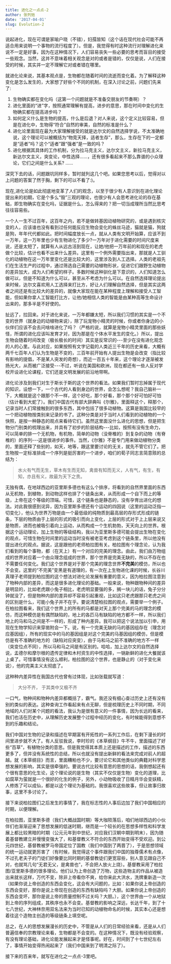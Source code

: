 ```yaml
---
title: 进化之一点点-2
author: 张列弛
date: '2017-04-01'
slug: Evolution-2
---
```


说起进化，现在可谓是家喻户晓（不错），妇孺皆知（这个话在现代社会可能不再适合用来说明一个事物的流行程度了）。但是，我觉得有时这种流行对理解进化来说不一定是好事，因为在这种情况下，人们容易丧失一些必要的思考而盲目的接受一些观念。当然，这并不意味着相关观念是对的或者是错的，仅仅是说，人们在接受的时候，其实并一定不理解它对或者错在哪里。

就进化论来说，其基本观点是，生物都在随着时间的流逝而变化着。为了解释这种变化是怎么发生的，大家想了好些个不同的机制，在深入讨论之前，问题们先来了:

1. 生物确实都在变化吗（这第一个问题就是不准备交朋友的节奏啊）？
2. 进化里面的“进”字，按照通常理解有提高，进步的意思，那在时间中变化的生物确实都在提高进步吗？
3. 如何定义什么是生物的提高，什么是后退？对人来说，这个定义比较容易，但是在进化中，生物得“符合”自然的审美，自然的标准是什么？
4. 进化论里面现在最为大家理解接受的就是达尔文的自然选择学说，不太准确地说，这个理论可以被概括为“物竞天择，适者生存”，那么，生存在下的一定都是“适者”吗？这个“适者”跟“强者”是一致的吗？
5. 进化根据其具体的工作机制，分为拉马克主义，达尔文主义，新拉马克主义，新达尔文主义，突变论，中性选择......，还有很多看起来不那么靠谱的小众理论，它们之间是什么关系?
......

深究下去的话，问题跟坑同样多，暂时就列这几个吧。如果您思考以后，觉得对以上问题的答案了然于胸，剩下的可以不看了:)。

现在,进化论是如此彻底地变革了人们的观念，以至于很少有人意识到在进化理论提出来的初期，它是个多么“毁”三观的理论，也很少有人会思考进化论的存在基础，即生物确实在变化吗，证据是什么，怎么得来的？把一切当成理所当然比思考往往容易些。

一个人一生不过百年，这百年之内，若不是做转基因动植物研究的，或是遇到核灾变的人，应该谁也没有看到过任何能反应生物会变化的蛛丝马迹，猫就是猫，狗就是狗，年年代代都如此。把时间幅度放长一点，就从人类有文明开始算，应该不到一万年，这一万年里也少有生物进化了多少?一万年对于进化需要的时间尺度来说，还是太短了，就算有人从远古活到现在，让她/他把一万年前的和现在的老虎做个比较，估计也看不出来什么差异。这里有一个例外需要指出来，那就是人工驯化的动植物在这一万年里变化还是比较大的，这里涉及到人工选择。人类的老祖先们在生活生产的过程中，通过筛选自己需要的动植物形状，促进它们跟野生动植物的差异加大，成为人们希望的样子。多数时候这种驯化是下意识的，人们知道怎么做可以，但是不知道为什么可以，甚至从不考虑为什么可以。在自然选择理论提出来时候，达尔文喜欢用人工选择来打比方，好让人们理解自然选择，但是其实这两者之间还是有比较大的差异的，就像大家现在能在某种程度上理解和接受人工智能，但如果你拿人工智能打比方，让他/她相信人类的智能是由某种高等生命设计出来的，那多半是不好使的。

扯远了，拉回来。对于进化来说，一万年都嫌太短，所以我们习惯的其实是一个不变的世界（就身边的动植物来说），除了玩宠物小精灵的时候，你或者你身边的小伙伴们应该不会去问啥啥进化了吗？（严格的说，就算是宠物小精灵里面的那些妖怪，所谓的进化应该叫发育才对，因为那是在个体水平发生的变化。）所以，提出生物会随着时间改变（极长极长的时间）其实是反常识的---至少在没有进化观念的人的心里。与此对应，如果按照有文字记载的人类近三千年的历史来看，大概有两千七百年人们认为生物是不变的，三百年前开始有人提出生物是会改变（指比较有影响的提倡，不是某人突发的奇想），而近一百五十年来，这个理论才逐渐被发扬光大，从而被广泛接受---不过，听说在美国和欧洲，现在都还有一些人反对学校开设进化论课程，它们还是文明发展的前沿地带啊。

进化论涉及到我们对生于斯长于斯的这个世界的看法。如果我们暂时忘掉属于现代的知识，设想一下，一个古代的人看到身边的世界，会怎么想呢？我自己脑补一下，大概就是这个跟那个不一样，这个好吃，那个好看，那个那个好可怕好可怕（估计看到大蛇了）。我们中国古代有部大辞典叫《尔雅》，里面释这个，释那个，记录当时人们常接触到的很多东西，其中包括了很多动植物。这算是我国比较早的一个把动植物按类别来记录的书了。这种分类是对于当时人们看到的动植物的一个快照，是按一种静态的观点来看待它们。虽然这里面没什么进化的思想，但是把生物分门别类的梳理出来，并具有了初步的阶层结构---比如，按照有没有生命力，可以简单的排一个无机物，有机物，简单的动物（没脊椎的）到复杂的动物（有脊椎的）的序列---这是很进步的事件。当然，《尔雅》不是专门用来做动植物分类的，里面还释了些别的，如天，地等，跟这里要讨论的无关，就先不管它们了。把生物按一定标准排成一个序列是挺厉害的一个进步，咱们的荀子同志言简意赅的总结为：

> 水火有气而无生，草木有生而无知，禽兽有知而无义，人有气，有生，有知，亦且有义，故最为天下之贵。

无独有偶，在地球西边的亚里斯多德也有这么个排序，将看到的自然界里面的东西从无机物，到植物，到动物这样也排了个链条出来，从而形成一个自下而上的等级，上帝在这个等级的顶端。可惜，这个链条也是静态的，没有孕育出进化的想法。对此我很感到诧异，因为亚里斯多德还有个运动的四因说（这里的运动泛指一切变化），他认为世界万物是由一个最低级的纯物质到最高层的存形式形成的链条，下层的物质由于上层的形式的吸引而向上变化，上层的形式对于上上层来说又是物质，进而也被吸引着向上运动，从而构成一个生机勃勃，天天向上的世界。根据这个运动理论，加上生物的等级结构，我以为亚里斯多德可能会提出生物在变化的观点，可惜生物在时间里的运动当时没有被老亚考虑到这个链条里，所以他没有提出进化的观点。据说，这是跟他的老师柏拉图有关。柏拉图有个理念论，认为我们看到的每个事物，都（在天上）有一个对应的完美的理念。由此，我们由万物组成的世界对应着一个由众理念组成的世界，那个世界是完美无缺的，所以不存在也不需要任何变化。我们这个世界是对于那个完美的理念世界**不完美**的模仿，所以也不会变。这里的“不完美”变黑是有道理的，有一次在上生物进化课的时候，长谷川真理子老师提到柏拉图的这个想法对进化论发展有重要的意义，因为柏拉图注意到了物种内部的差异，而这是很多进化理论的基础。一般来说，物种跟物种间的差异是明显的，比如老虎跟小兔子相比，老虎明显要强的多，搁一块儿的话，兔子分分钟就没了，但是物种内部的差异却不容易引起重视，比如这只老虎跟那只老虎之间的区别是什么，可能小兔子并不在乎。要说清楚柏拉图的观点，需要举一个例子。在柏拉图看来，我们这个世界上的所有的马都是对天上那个完美的马的理念的模仿，而这种模仿是有偶然缺陷的，地上的各匹马有缺陷的地方都不一样，所以我们地上的马和马之间是不一样的，形成了种内差异。我可以把这个说法加以引申，用现在生物学知识来穿凿附会一下。说，有一个完美无缺的马的基因组存在（理念对应基因组），所有的现实中的马的基因组是对这个完美的马基因组的模仿，但是模仿是有不准确的地方的（缺陷对应突变），由于马和马之前不准确的地方不一样（突变位点不同），所以马和马之间是有区别的。哈哈，加上达尔文的自然选择说，孟德尔和摩尔根的遗传定律和木村资生的中性选择，一锅新鲜的进化大餐就该上桌了。可惜事情没有这么顺利，柏拉图的这个世界，也是静止的（对于变化来说），他的完美主义太彻底了。

这种种内差异性在我国古代也曾有过体现，比如张载就写道：

> 大分不齐， 于其类中又极不齐

一口气，物种间和物种内差异都概括了，霸气。我还没有细心查过历史上还有没有别的类似的表达。这种查询工作看起来有点无聊，但是梳理历史上不同时期，不同地域的人们对某个问题的看法，我认为是很有意义的一件事情，因为长远的看来，我们也活在历史中，从理解历史发展整个过程中经历的变化，有时候能得到意想不到的乐趣和结论。

我们中国对生物的记录和描述在早期富有开拓性的一系列工作后，在剩下漫长的时间里进步就不大了。有人反驳我说，李时珍的《本草纲目》牛不牛，里面描述了好些“百草”，有植物分类的意思。但是我觉得其本质上还是描述的工作，描述的东西更多了，但并没有系统性的总结，所以也就没有提出新鲜的看法来完成对前人的超越。就《本草纲目》而言，里面糟粕也不少，要讨论它和其他类似的典籍对科学思想发展的影响，其实是很牵强的。要说古代比较有意思的思想的话，我倒想起还有个很有意思的化生论，这个理论说的是生物（其实不仅仅是生物）变化的道理，比如腐草为萤就是一个很好的化生的例子，另外，小动物吸收了日精月华会变妖精，人修炼了可以成仙，都是以这个理论为基础的。我很喜欢这些故事，但让故事归故事，这里不多讨论了。

接下来说柏拉图们之后发生的事情了，我在标志性的人事后边加了我们中国相应的时期，以便理解。

在柏拉图，亚里斯多德（我们大概战国时期）等大咖陨落后，咱们地球西边的小伙伴们也渐渐迎来了思想发展的低迷时期，继而是一个较长的在思想多样性和科学发展上都比较黑暗的时期（公元元年到中世纪，对应我们汉朝中期到明末），因为随着基督教建立并慢慢变强大了，和基督教义不符合的东西开始变得不受欢迎。到公元四世纪，基督教被罗马帝国定位了国教（我们中国到了两晋了），于是思想领域的统一运动就更厉害了（有时候，我觉得这个事件跟我们中国的独尊儒术有点像，不过孔老夫子的门徒们好像要比同时期的基督教徒们更宽容些，别人意见跟自己不对，也就骂几句“无君无父，是禽兽也”，不会把人放火上烧）。基督教采用了柏拉图/亚里斯多德的很多理论。他们认为上帝创造了万物，这些造物主的作品从被造出来就长这样，万代不变，除非上帝看你不爽，给你来此大洪水，洗牌重新造一次（如果你说上帝创造的东西会变化，这会有大问题的，比如：如果你说上帝创造的东西会变好，那你是说上帝现在创造的东西有缺陷吗？大胆。如果你说上帝创造的东西会变坏，那你是说上帝的质量控制不过关吗？大胆。），这个世界由一个从地狱到上帝的序列组成，其秩序也永不会变。基督教的影响之深远，长达千年，到了十七八世纪，大神林奈用双名法来为当时已知的动植物命名的时候，其实本心还是想着往这个造物主创造的等级链条上填空呢。

总之，在人的思想发展漫长的历史中，不管是从人们的日常经验来看，还是从人们普遍信奉的宗教理论来看，生物都是不会变的。在这种情况下，既没有经验观察，有没有理论基础，进化论能发展起来才是怪事呢。好在，时间到了十七世纪左右了，事情开始变得热闹起来了（我们中国来到了明清之际了）。

接下来的百来年，就写在进化之一点点-3里吧。













